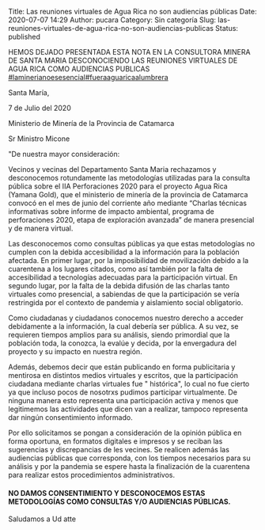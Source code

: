 Title: Las reuniones virtuales de Agua Rica no son audiencias públicas
Date: 2020-07-07 14:29
Author: pucara
Category: Sin categoría
Slug: las-reuniones-virtuales-de-agua-rica-no-son-audiencias-publicas
Status: published

<!-- wp:paragraph -->

HEMOS DEJADO PRESENTADA ESTA NOTA EN LA CONSULTORA MINERA DE SANTA MARIA DESCONOCIENDO LAS REUNIONES VIRTUALES DE AGUA RICA COMO AUDIENCIAS PUBLICAS [\#laminerianoesesencial](https://www.facebook.com/hashtag/laminerianoesesencial?__eep__=6&__cft__%5B0%5D=AZXYy__CfE5CPA7J33Xg-npcH_Db_UtzQgaqeYjVDN320LXHh_e99drt3qwADJ1S7YyDy6WTPcB-cWh7V3eM7LggA-Y_v9rpErgOXVlygDLSCrQWEsbsnL6K937mCSuTjpMQ9BZq-URnyWkZWKxuACK5yJzap7ZqlcvgHuJMTFO2MA&__tn__=*NK-R)[\#fueraaguaricaalumbrera](https://www.facebook.com/hashtag/fueraaguaricaalumbrera?__eep__=6&__cft__%5B0%5D=AZXYy__CfE5CPA7J33Xg-npcH_Db_UtzQgaqeYjVDN320LXHh_e99drt3qwADJ1S7YyDy6WTPcB-cWh7V3eM7LggA-Y_v9rpErgOXVlygDLSCrQWEsbsnL6K937mCSuTjpMQ9BZq-URnyWkZWKxuACK5yJzap7ZqlcvgHuJMTFO2MA&__tn__=*NK-R)

<!-- /wp:paragraph -->

<!-- wp:paragraph -->

Santa María,

<!-- /wp:paragraph -->

<!-- wp:paragraph -->

7 de Julio del 2020

<!-- /wp:paragraph -->

<!-- wp:paragraph -->

Ministerio de Minería de la Provincia de Catamarca

<!-- /wp:paragraph -->

<!-- wp:paragraph -->

Sr Ministro Micone

<!-- /wp:paragraph -->

<!-- wp:paragraph -->

"De nuestra mayor consideración:

<!-- /wp:paragraph -->

<!-- wp:paragraph -->

Vecinos y vecinas del Departamento Santa Maria rechazamos y desconocemos rotundamente las metodologías utilizadas para la consulta pública sobre el IIA Perforaciones 2020 para el proyecto Agua Rica (Yamana Gold), que el ministerio de minería de la provincia de Catamarca convocó en el mes de junio del corriente año mediante “Charlas técnicas informativas sobre informe de impacto ambiental, programa de perforaciones 2020, etapa de exploración avanzada” de manera presencial y de manera virtual.

<!-- /wp:paragraph -->

<!-- wp:paragraph -->

Las desconocemos como consultas públicas ya que estas metodologías no cumplen con la debida accesibilidad a la información para la población afectada. En primer lugar, por la imposibilidad de movilización debido a la cuarentena a los lugares citados, como así también por la falta de accesibilidad a tecnologías adecuadas para la participación virtual. En segundo lugar, por la falta de la debida difusión de las charlas tanto virtuales como presencial, a sabiendas de que la participación se vería restringida por el contexto de pandemia y aislamiento social obligatorio.

<!-- /wp:paragraph -->

<!-- wp:paragraph -->

Como ciudadanas y ciudadanos conocemos nuestro derecho a acceder debidamente a la información, la cual debería ser pública. A su vez, se requieren tiempos amplios para su análisis, siendo primordial que la población toda, la conozca, la evalúe y decida, por la envergadura del proyecto y su impacto en nuestra región.

<!-- /wp:paragraph -->

<!-- wp:paragraph -->

Además, debemos decir que están publicando en forma publicitaria y mentirosa en distintos medios virtuales y escritos, que la participación ciudadana mediante charlas virtuales fue " histórica", lo cual no fue cierto ya que incluso pocos de nosotrxs pudimos participar virtualmente. De ninguna manera esto representa una participación activa y menos que legitimemos las actividades que dicen van a realizar, tampoco representa dar ningún consentimiento informado.

<!-- /wp:paragraph -->

<!-- wp:paragraph -->

Por ello solicitamos se pongan a consideración de la opinión pública en forma oportuna, en formatos digitales e impresos y se reciban las sugerencias y discrepancias de les vecines. Se realicen además las audiencias públicas que corresponda, con los tiempos necesarios para su análisis y por la pandemia se espere hasta la finalización de la cuarentena para realizar estos procedimientos administrativos.

<!-- /wp:paragraph -->

<!-- wp:heading {"level":4} -->

#### NO DAMOS CONSENTIMIENTO Y DESCONOCEMOS ESTAS METODOLOGÍAS COMO CONSULTAS Y/O AUDIENCIAS PÚBLICAS.

<!-- /wp:heading -->

<!-- wp:paragraph -->

Saludamos a Ud atte

<!-- /wp:paragraph -->
